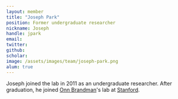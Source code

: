 ```yaml
---
layout: member
title: "Joseph Park"
position: Former undergraduate researcher
nickname: Joseph
handle: jpark
email: 
twitter: 
github: 
scholar: 
image: /assets/images/team/joseph-park.png
alum: true
---
```

Joseph joined the lab in 2011 as an undergraduate researcher. After graduation, he joined [Onn Brandman](http://web.stanford.edu/~onn/)'s lab at [Stanford](http://www.stanford.edu).